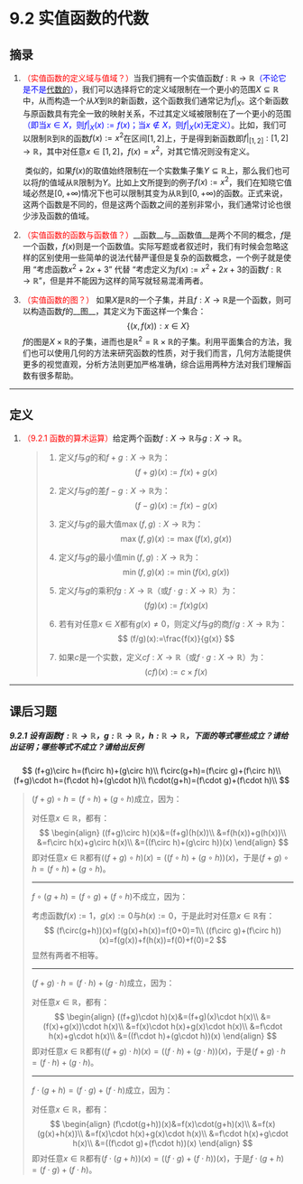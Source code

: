# 9.2 实值函数的代数

## 摘录

1. <font color=red>（实值函数的定义域与值域？）</font>当我们拥有一个实值函数$f:\mathbb R\to\mathbb R$<font color=blue>（不论它是不是[代数的](..\..\额外注释\md\额外注释.md)）</font>，我们可以选择将它的定义域限制在一个更小的范围$X\subseteq\mathbb R$中，从而构造一个从$X$到$\mathbb R$的新函数，这个函数我们通常记为$f|_X$。这个新函数与原函数具有完全一致的映射关系，不过其定义域被限制在了一个更小的范围<font color=blue>（即当$x\in X$，则$f|_X(x):=f(x)$；当$x\notin X$，则$f|_X(x)$无定义）</font>。比如，我们可以限制$\mathbb R$到$\mathbb R$的函数$f(x):=x^2$在区间$[1,2]$上，于是得到新函数即$f|_{[1,2]}:[1,2]\to\mathbb R$，其中对任意$x\in[1,2]$，$f(x)=x^2$，对其它情况则没有定义。

   ​	类似的，如果$f(x)$的取值始终限制在一个实数集子集$Y\subseteq\mathbb R$上，那么我们也可以将$f$的值域从$\mathbb R$限制为$Y$。比如上文所提到的例子$f(x):=x^2$，我们在知晓它值域必然是$[0,+\infty)$情况下也可以限制其变为从$\mathbb R$到$[0,+\infty)$的函数。正式来说，这两个函数是不同的，但是这两个函数之间的差别非常小，我们通常讨论也很少涉及函数的值域。

2. <font color=red>（实值函数的函数与函数值？）</font>__函数__与__函数值__是两个不同的概念，$f$是一个函数，$f(x)$则是一个函数值。实际写题或者叙述时，我们有时候会忽略这样的区别使用一些简单的说法代替严谨但是复杂的函数概念，一个例子就是使用 “考虑函数$x^2+2x+3$” 代替 “考虑定义为$f(x):=x^2+2x+3$的函数$f:\mathbb R\to\mathbb R$”，但是并不能因为这样的简写就轻易混淆两者。

3. <font color=red>（实值函数的图？）</font> 如果$X$是$\mathbb R$的一个子集，并且$f:X\to\mathbb R$是一个函数，则可以构造函数$f$的__图__，其定义为下面这样一个集合：
   $$
   \{(x,f(x)):x\in X\}
   $$
   $f$的图是$X\times\mathbb R$的子集，进而也是$\mathbb R^2=\mathbb R\times\mathbb R$的子集。利用平面集合的方法，我们也可以使用几何的方法来研究函数的性质，对于我们而言，几何方法能提供更多的视觉直观，分析方法则更加严格准确，综合运用两种方法对我们理解函数有很多帮助。

---

## 定义

1. <font color=red>（9.2.1 函数的算术运算）</font>给定两个函数$f:X\to\mathbb R$与$g:X\to\mathbb R$。

   > 1. 定义$f$与$g$的和$f+g:X\to\mathbb R$为：
   >    $$
   >    (f+g)(x):=f(x)+g(x)
   >    $$
   >
   > 2. 定义$f$与$g$的差$f-g:X\to\mathbb R$为：
   >    $$
   >    (f-g)(x):=f(x)-g(x)
   >    $$
   >
   > 3. 定义$f$与$g$的最大值$\max(f,g):X\to\mathbb R$为：
   >    $$
   >    \max(f,g)(x):=\max(f(x),g(x))
   >    $$
   >
   > 4. 定义$f$与$g$的最小值$\min(f,g):X\to\mathbb R$为：
   >    $$
   >    \min(f,g)(x):=\min(f(x),g(x))
   >    $$
   >
   > 5. 定义$f$与$g$的乘积$fg:X\to\mathbb R$（或$f\cdot g:X\to\mathbb R$）为：
   >    $$
   >    (fg)(x):=f(x)g(x)
   >    $$
   >
   > 6. 若有对任意$x\in X$都有$g(x)\ne 0$，则定义$f$与$g$的商$f/g:X\to\mathbb R$为：
   >    $$
   >    (f/g)(x):=\frac{f(x)}{g(x)}
   >    $$
   >
   > 7. 如果$c$是一个实数，定义$cf:X\to\mathbb R$（或$f\cdot g:X\to\mathbb R$）为：
   >    $$
   >    (cf)(x):=c\times f(x)
   >    $$
   

---

## 课后习题

##### 9.2.1 设有函数$f:\mathbb R\to\mathbb R$，$g:\mathbb R\to\mathbb R$，$h:\mathbb R\to\mathbb R$，下面的等式哪些成立？请给出证明；哪些等式不成立？请给出反例

$$
(f+g)\circ h=(f\circ h)+(g\circ h)\\
f\circ(g+h)=(f\circ g)+(f\circ h)\\
(f+g)\cdot h=(f\cdot h)+(g\cdot h)\\
f\cdot(g+h)=(f\cdot g)+(f\cdot h)\\
$$

>$(f+g)\circ h=(f\circ h)+(g\circ h)$成立，因为：
>
>对任意$x\in\mathbb R$，都有：
>$$
>\begin{align}
>((f+g)\circ h)(x)&=(f+g)(h(x))\\
>&=f(h(x))+g(h(x))\\
>&=f\circ h(x)+g\circ h(x)\\
>&=((f\circ h)+(g\circ h))(x)
>\end{align}
>$$
>即对任意$x\in\mathbb R$都有$((f+g)\circ h)(x)=((f\circ h)+(g\circ h))(x)$，于是$(f+g)\circ h=(f\circ h)+(g\circ h)$。
>
>---
>
>$f\circ(g+h)=(f\circ g)+(f\circ h)$不成立，因为：
>
>考虑函数$f(x):=1$，$g(x):=0$与$h(x):=0$，于是此时对任意$x\in\mathbb R$有：
>$$
>(f\circ(g+h))(x)=f(g(x)+h(x))=f(0+0)=1\\
>((f\circ g)+(f\circ h))(x)=f(g(x))+f(h(x))=f(0)+f(0)=2
>$$
>显然有两者不相等。
>
>---
>
>$(f+g)\cdot h=(f\cdot h)+(g\cdot h)$成立，因为：
>
>对任意$x\in\mathbb R$，都有：
>$$
>\begin{align}
>((f+g)\cdot h)(x)&=(f+g)(x)\cdot h(x)\\
>&=(f(x)+g(x))\cdot h(x)\\
>&=f(x)\cdot h(x)+g(x)\cdot h(x)\\
>&=f\cdot h(x)+g\cdot h(x)\\
>&=((f\cdot h)+(g\cdot h))(x)
>\end{align}
>$$
>即对任意$x\in\mathbb R$都有$((f+g)\cdot h)(x)=((f\cdot h)+(g\cdot h))(x)$，于是$(f+g)\cdot h=(f\cdot h)+(g\cdot h)$。
>
>---
>
>$f\cdot(g+h)=(f\cdot g)+(f\cdot h)$成立，因为：
>
>对任意$x\in\mathbb R$，都有：
>$$
>\begin{align}
>(f\cdot(g+h))(x)&=f(x)\cdot(g+h)(x)\\
>&=f(x)(g(x)+h(x))\\
>&=f(x)\cdot h(x)+g(x)\cdot h(x)\\
>&=f\cdot h(x)+g\cdot h(x)\\
>&=((f\cdot g)+(f\cdot h))(x)
>\end{align}
>$$
>即对任意$x\in\mathbb R$都有$(f\cdot(g+h))(x)=((f\cdot g)+(f\cdot h))(x)$，于是$f\cdot(g+h)=(f\cdot g)+(f\cdot h)$。

